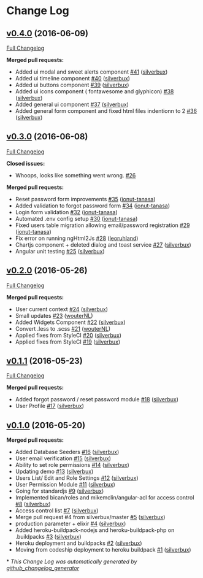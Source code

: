 # Change Log

## [v0.4.0](https://github.com/silverbux/laravel-angular-admin/tree/v0.4.0) (2016-06-09)
[Full Changelog](https://github.com/silverbux/laravel-angular-admin/compare/v0.3.0...v0.4.0)

**Merged pull requests:**

- Added ui modal and sweet alerts component  [\#41](https://github.com/silverbux/laravel-angular-admin/pull/41) ([silverbux](https://github.com/silverbux))
- Added ui timeline component [\#40](https://github.com/silverbux/laravel-angular-admin/pull/40) ([silverbux](https://github.com/silverbux))
- Added ui buttons component [\#39](https://github.com/silverbux/laravel-angular-admin/pull/39) ([silverbux](https://github.com/silverbux))
- Added ui icons component \( fontawesome and glyphicon\) [\#38](https://github.com/silverbux/laravel-angular-admin/pull/38) ([silverbux](https://github.com/silverbux))
- Added general ui component [\#37](https://github.com/silverbux/laravel-angular-admin/pull/37) ([silverbux](https://github.com/silverbux))
- Added general form component and fixed html files indentionn to 2 [\#36](https://github.com/silverbux/laravel-angular-admin/pull/36) ([silverbux](https://github.com/silverbux))

## [v0.3.0](https://github.com/silverbux/laravel-angular-admin/tree/v0.3.0) (2016-06-08)
[Full Changelog](https://github.com/silverbux/laravel-angular-admin/compare/v0.2.0...v0.3.0)

**Closed issues:**

- Whoops, looks like something went wrong. [\#26](https://github.com/silverbux/laravel-angular-admin/issues/26)

**Merged pull requests:**

- Reset password form improvements [\#35](https://github.com/silverbux/laravel-angular-admin/pull/35) ([ionut-tanasa](https://github.com/ionut-tanasa))
- Added validation to forgot password form [\#34](https://github.com/silverbux/laravel-angular-admin/pull/34) ([ionut-tanasa](https://github.com/ionut-tanasa))
- Login form validation [\#32](https://github.com/silverbux/laravel-angular-admin/pull/32) ([ionut-tanasa](https://github.com/ionut-tanasa))
- Automated .env config setup [\#30](https://github.com/silverbux/laravel-angular-admin/pull/30) ([ionut-tanasa](https://github.com/ionut-tanasa))
- Fixed users table migration allowing email/password registration [\#29](https://github.com/silverbux/laravel-angular-admin/pull/29) ([ionut-tanasa](https://github.com/ionut-tanasa))
- Fix error on running ngHtml2Js [\#28](https://github.com/silverbux/laravel-angular-admin/pull/28) ([leoruhland](https://github.com/leoruhland))
- Chartjs component + deleted dialog and toast service [\#27](https://github.com/silverbux/laravel-angular-admin/pull/27) ([silverbux](https://github.com/silverbux))
- Angular unit testing [\#25](https://github.com/silverbux/laravel-angular-admin/pull/25) ([silverbux](https://github.com/silverbux))

## [v0.2.0](https://github.com/silverbux/laravel-angular-admin/tree/v0.2.0) (2016-05-26)
[Full Changelog](https://github.com/silverbux/laravel-angular-admin/compare/v0.1.1...v0.2.0)

**Merged pull requests:**

- User current context [\#24](https://github.com/silverbux/laravel-angular-admin/pull/24) ([silverbux](https://github.com/silverbux))
- Small updates [\#23](https://github.com/silverbux/laravel-angular-admin/pull/23) ([wouterNL](https://github.com/wouterNL))
- Added Widgets Component [\#22](https://github.com/silverbux/laravel-angular-admin/pull/22) ([silverbux](https://github.com/silverbux))
- Convert .less to .scss [\#21](https://github.com/silverbux/laravel-angular-admin/pull/21) ([wouterNL](https://github.com/wouterNL))
- Applied fixes from StyleCI [\#20](https://github.com/silverbux/laravel-angular-admin/pull/20) ([silverbux](https://github.com/silverbux))
- Applied fixes from StyleCI [\#19](https://github.com/silverbux/laravel-angular-admin/pull/19) ([silverbux](https://github.com/silverbux))

## [v0.1.1](https://github.com/silverbux/laravel-angular-admin/tree/v0.1.1) (2016-05-23)
[Full Changelog](https://github.com/silverbux/laravel-angular-admin/compare/v0.1.0...v0.1.1)

**Merged pull requests:**

- Added forgot password / reset password module [\#18](https://github.com/silverbux/laravel-angular-admin/pull/18) ([silverbux](https://github.com/silverbux))
- User Profile [\#17](https://github.com/silverbux/laravel-angular-admin/pull/17) ([silverbux](https://github.com/silverbux))

## [v0.1.0](https://github.com/silverbux/laravel-angular-admin/tree/v0.1.0) (2016-05-20)
**Merged pull requests:**

- Added Database Seeders [\#16](https://github.com/silverbux/laravel-angular-admin/pull/16) ([silverbux](https://github.com/silverbux))
- User email verification [\#15](https://github.com/silverbux/laravel-angular-admin/pull/15) ([silverbux](https://github.com/silverbux))
- Ability to set role permissions [\#14](https://github.com/silverbux/laravel-angular-admin/pull/14) ([silverbux](https://github.com/silverbux))
- Updating demo [\#13](https://github.com/silverbux/laravel-angular-admin/pull/13) ([silverbux](https://github.com/silverbux))
- Users List/ Edit and Role Settings [\#12](https://github.com/silverbux/laravel-angular-admin/pull/12) ([silverbux](https://github.com/silverbux))
- User Permission Module [\#11](https://github.com/silverbux/laravel-angular-admin/pull/11) ([silverbux](https://github.com/silverbux))
- Going for standardjs [\#9](https://github.com/silverbux/laravel-angular-admin/pull/9) ([silverbux](https://github.com/silverbux))
- Implemented bican/roles and mikemclin/angular-acl for access control [\#8](https://github.com/silverbux/laravel-angular-admin/pull/8) ([silverbux](https://github.com/silverbux))
- Access control list [\#7](https://github.com/silverbux/laravel-angular-admin/pull/7) ([silverbux](https://github.com/silverbux))
- Merge pull request \#4 from silverbux/master [\#5](https://github.com/silverbux/laravel-angular-admin/pull/5) ([silverbux](https://github.com/silverbux))
- production parameter + elixir [\#4](https://github.com/silverbux/laravel-angular-admin/pull/4) ([silverbux](https://github.com/silverbux))
- Added heroku-buildpack-nodejs and heroku-buildpack-php on .buildpacks [\#3](https://github.com/silverbux/laravel-angular-admin/pull/3) ([silverbux](https://github.com/silverbux))
- Heroku deployment and buildpacks [\#2](https://github.com/silverbux/laravel-angular-admin/pull/2) ([silverbux](https://github.com/silverbux))
- Moving from codeship deployment to heroku buildpack [\#1](https://github.com/silverbux/laravel-angular-admin/pull/1) ([silverbux](https://github.com/silverbux))



\* *This Change Log was automatically generated by [github_changelog_generator](https://github.com/skywinder/Github-Changelog-Generator)*